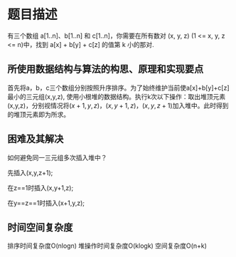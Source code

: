 # 题目描述

有三个数组 a[1..n]、b[1..n] 和 c[1..n]，你需要在所有数对 (x, y, z) (1 <= x, y, z <= n)中，找到 a[x] + b[y] + c[z] 的值第 k 小的那对.

## 所使用数据结构与算法的构思、原理和实现要点

首先将a，b，c三个数组分别按照升序排序。为了始终维护当前使a[x]+b[y]+c[z]最小的三元组(x,y,z), 使用小根堆的数据结构。执行k次以下操作：取出堆顶元素(x,y,z)，分别视情况将$(x+1,y,z)$，$(x,y+1,z)$，$(x,y,z+1)$加入堆中。此时得到的堆顶元素即为所求。

## 困难及其解决

如何避免同一三元组多次插入堆中？

先插入(x,y,z+1);

在z==1时插入(x,y+1,z);

在y==z==1时插入(x+1,y,z);

## 时间空间复杂度
排序时间复杂度O(nlogn)
堆操作时间复杂度O(klogk)
空间复杂度O(n+k)